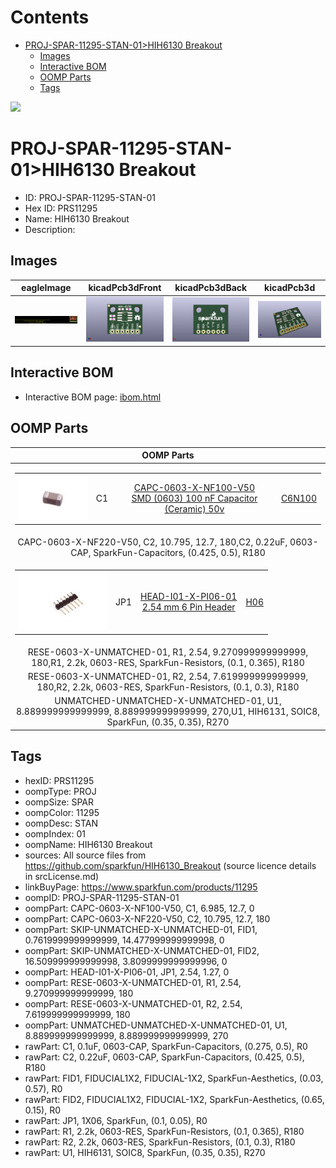



Contents
========

* [PROJ-SPAR-11295-STAN-01>HIH6130 Breakout](#proj-spar-11295-stan-01hih6130-breakout)
	* [Images](#images)
	* [Interactive BOM](#interactive-bom)
	* [OOMP Parts](#oomp-parts)
	* [Tags](#tags)
  
![][im]
# PROJ-SPAR-11295-STAN-01>HIH6130 Breakout

- ID: PROJ-SPAR-11295-STAN-01
- Hex ID: PRS11295
- Name: HIH6130 Breakout
- Description: 

## Images
  
  

|eagleImage|kicadPcb3dFront|kicadPcb3dBack|kicadPcb3d|
| :---: | :---: | :---: | :---: |
|[![eagleImage](eagleImage_140.png)](eagleImage_600.png)|[![kicadPcb3dFront](kicadPcb3dFront_140.png)](kicadPcb3dFront_600.png)|[![kicadPcb3dBack](kicadPcb3dBack_140.png)](kicadPcb3dBack_600.png)|[![kicadPcb3d](kicadPcb3d_140.png)](kicadPcb3d_600.png)|

## Interactive BOM

- Interactive BOM page: [ibom.html](kicad/bom/ibom.html)

## OOMP Parts
  

|OOMP Parts|
| :---: |
|<table><tr><td>![CAPC-0603-X-NF100-V50](https://raw.githubusercontent.com/oomlout/oomlout_OOMP_parts/main/CAPC-0603-X-NF100-V50/image_140.jpg)</td><td> C1</td><td>[CAPC-0603-X-NF100-V50<br>SMD (0603) 100 nF Capacitor (Ceramic) 50v](https://github.com/oomlout/oomlout_OOMP_parts/tree/main/CAPC-0603-X-NF100-V50/)</td><td>[C6N100](https://github.com/oomlout/oomlout_OOMP_parts/tree/main/CAPC-0603-X-NF100-V50/)</td></tr></table>|
|CAPC-0603-X-NF220-V50, C2, 10.795, 12.7, 180,C2, 0.22uF, 0603-CAP, SparkFun-Capacitors, (0.425, 0.5), R180|
|<table><tr><td>![HEAD-I01-X-PI06-01](https://raw.githubusercontent.com/oomlout/oomlout_OOMP_parts/main/HEAD-I01-X-PI06-01/image_140.jpg)</td><td> JP1</td><td>[HEAD-I01-X-PI06-01<br>2.54 mm 6 Pin Header](https://github.com/oomlout/oomlout_OOMP_parts/tree/main/HEAD-I01-X-PI06-01/)</td><td>[H06](https://github.com/oomlout/oomlout_OOMP_parts/tree/main/HEAD-I01-X-PI06-01/)</td></tr></table>|
|RESE-0603-X-UNMATCHED-01, R1, 2.54, 9.270999999999999, 180,R1, 2.2k, 0603-RES, SparkFun-Resistors, (0.1, 0.365), R180|
|RESE-0603-X-UNMATCHED-01, R2, 2.54, 7.619999999999999, 180,R2, 2.2k, 0603-RES, SparkFun-Resistors, (0.1, 0.3), R180|
|UNMATCHED-UNMATCHED-X-UNMATCHED-01, U1, 8.889999999999999, 8.889999999999999, 270,U1, HIH6131, SOIC8, SparkFun, (0.35, 0.35), R270|

## Tags

- hexID: PRS11295
- oompType: PROJ
- oompSize: SPAR
- oompColor: 11295
- oompDesc: STAN
- oompIndex: 01
- oompName: HIH6130 Breakout
- sources: All source files from https://github.com/sparkfun/HIH6130_Breakout (source licence details in srcLicense.md)
- linkBuyPage: https://www.sparkfun.com/products/11295
- oompID: PROJ-SPAR-11295-STAN-01
- oompPart: CAPC-0603-X-NF100-V50, C1, 6.985, 12.7, 0
- oompPart: CAPC-0603-X-NF220-V50, C2, 10.795, 12.7, 180
- oompPart: SKIP-UNMATCHED-X-UNMATCHED-01, FID1, 0.7619999999999999, 14.477999999999998, 0
- oompPart: SKIP-UNMATCHED-X-UNMATCHED-01, FID2, 16.509999999999998, 3.8099999999999996, 0
- oompPart: HEAD-I01-X-PI06-01, JP1, 2.54, 1.27, 0
- oompPart: RESE-0603-X-UNMATCHED-01, R1, 2.54, 9.270999999999999, 180
- oompPart: RESE-0603-X-UNMATCHED-01, R2, 2.54, 7.619999999999999, 180
- oompPart: UNMATCHED-UNMATCHED-X-UNMATCHED-01, U1, 8.889999999999999, 8.889999999999999, 270
- rawPart: C1, 0.1uF, 0603-CAP, SparkFun-Capacitors, (0.275, 0.5), R0
- rawPart: C2, 0.22uF, 0603-CAP, SparkFun-Capacitors, (0.425, 0.5), R180
- rawPart: FID1, FIDUCIAL1X2, FIDUCIAL-1X2, SparkFun-Aesthetics, (0.03, 0.57), R0
- rawPart: FID2, FIDUCIAL1X2, FIDUCIAL-1X2, SparkFun-Aesthetics, (0.65, 0.15), R0
- rawPart: JP1, 1X06, SparkFun, (0.1, 0.05), R0
- rawPart: R1, 2.2k, 0603-RES, SparkFun-Resistors, (0.1, 0.365), R180
- rawPart: R2, 2.2k, 0603-RES, SparkFun-Resistors, (0.1, 0.3), R180
- rawPart: U1, HIH6131, SOIC8, SparkFun, (0.35, 0.35), R270



[im]: kicadPcb3d_450.png
